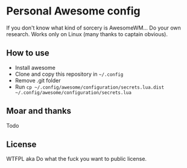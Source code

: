 # Personal Awesome config

If you don't know what kind of sorcery is AwesomeWM... Do your own research.
Works only on Linux (many thanks to captain obvious).

## How to use

- Install awesome
- Clone and copy this repository in `~/.config`
- Remove .git folder
- Run `cp ~/.config/awesome/configuration/secrets.lua.dist ~/.config/awesome/configuration/secrets.lua`

## Moar and thanks

Todo

## License

WTFPL aka Do what the fuck you want to public license.
